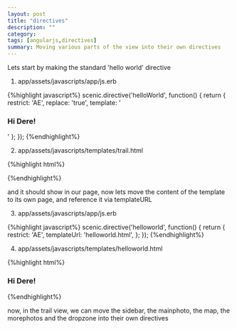 ```yaml
---
layout: post
title: "directives"
description: ""
category: 
tags: [angularjs,directives]
summary: Moving various parts of the view into their own directives
---
```


Lets start by  making the standard 'hello world' directive

1) app/assets/javascripts/app/js.erb

{%highlight javascript%}
scenic.directive('helloWorld', function() {
  return {
      restrict: 'AE',
      replace: 'true',
      template: '<h3>Hi Dere!</h3>'
  };
});
{%endhighlight%}

2) app/assets/javascripts/templates/trail.html

{%highlight html%}
<div data-hello-world></div>
{%endhighlight%}

and it should show in our page, now lets move the content of the template to its own page, and reference it via templateURL

3) app/assets/javascripts/app/js.erb

{%highlight javascript%}
scenic.directive('helloworld', function() {
    return {
        restrict: 'AE',
        templateUrl: 'helloworld.html',
    };
});
{%endhighlight%}

4) app/assets/javascripts/templates/helloworld.html

{%highlight html%}
<h3>Hi Dere!</h3>
{%endhighlight%}

now, in the trail view, we can move the sidebar, the mainphoto, the map, the morephotos and the dropzone into their own directives